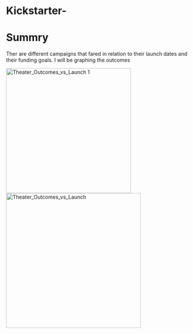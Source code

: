 # Kickstarter-
# Summry 
 Ther are different campaigns that  fared in relation to their launch dates and their funding goals. I will be graphing the outcomes
 
<img width="341" alt="Theater_Outcomes_vs_Launch 1" src="https://user-images.githubusercontent.com/109318020/186756565-61fa261e-925e-4e51-b057-0e59388e144c.png">
<img width="368" alt="Theater_Outcomes_vs_Launch" src="https://user-images.githubusercontent.com/109318020/186757148-ae554c90-1239-453e-8c3e-34db7724f385.png">
